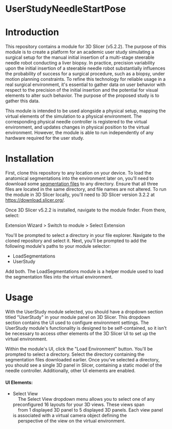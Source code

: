 # UserStudyNeedleStartPose

# Introduction
This repository contains a module for 3D Slicer (v5.2.2).
The purpose of this module is to create a platform for an academic user study 
simulating a surgical setup for the manual initial insertion of a multi-stage steerable needle robot 
conducting a liver biopsy. In practice, precision variability upon the initial insertion of a steerable needle 
robot substantially influences the probability of success for a surgical procedure, such as a biopsy, under motion 
planning constraints. To refine this technology for reliable usage in a real surgical environment, it's essential 
to gather data on user behavior with respect to the precision of the initial insertion and the potential for visual elements 
to alter such behavior. The purpose of the proposed study is to gather this data. 

This module is intended to be used alongside a physical setup, mapping the virtual elements of the simulation 
to a physical environment. The corresponding physical needle controller is registered to the virtual environment, 
and updates changes in physical position to the virtual environment. However, the module is able to run independently of
any hardware required for the user study.

# Installation
First, clone this repository to any location on your device.
To load the anatomical segmentations into the environment later on, you'll need to download some [segmentation files](https://drive.google.com/drive/folders/1-5JbVDJLhfWWK-OxQ-U0SFezlpGjRG-k?usp=sharing)
to any directory. Ensure that all three files are located in the same directory, and file names are not altered. 
To run the module in 3D Slicer locally, you'll need to 3D Slicer version 3.2.2 at https://download.slicer.org/.

Once 3D Slicer v5.2.2 is installed, navigate to the module finder.
From there, select:

Extension Wizard > Switch to module > Select Extension

You'll be prompted to select a directory in your file explorer. Navigate to the cloned repository and select it. Next, you'll be prompted to add the following module's paths to your module selector:
- LoadSegmentations 
- UserStudy

Add both. The LoadSegmentations module is a helper module used to load the segmentation files into the virtual environment.

# Usage

With the UserStudy module selected, you should have a dropdown section titled "UserStudy" in your module panel on 3D Slicer.
This dropdown section contains the UI used to configure environment settings. The UserStudy module's functionality is designed to be
self-contained, so it isn't be necessary to access other elements of the 3D Slicer UI to set up the virtual environment.

Within the module's UI, click the "Load Environment" button. You'll be prompted to select a directory. Select the directory containing
the segmentation files downloaded earlier. Once you've selected a directory, you should see a single 3D panel in Slicer, containing a static model
of the needle controller. Additionally, other UI elements are enabled.

#### UI Elements:
- Select View\
  &nbsp; &nbsp; The Select View dropdown menu allows you to select one of any preconfigured 16 layouts for your 3D views. These views span\
  &nbsp; &nbsp; from 1 displayed 3D panel to 5 displayed 3D panels. Each view panel is associated with a virtual camera object defining the\
  &nbsp; &nbsp; perspective of the view on the virtual environment.
